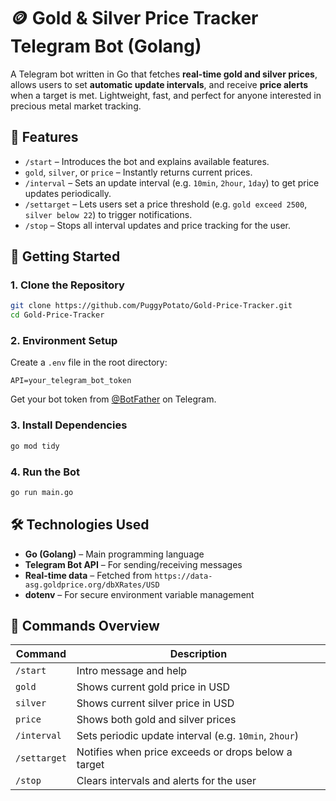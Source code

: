 # 🪙 Gold & Silver Price Tracker Telegram Bot (Golang)

A Telegram bot written in Go that fetches **real-time gold and silver prices**, allows users to set **automatic update intervals**, and receive **price alerts** when a target is met. Lightweight, fast, and perfect for anyone interested in precious metal market tracking.

## 📌 Features

- `/start` – Introduces the bot and explains available features.
- `gold`, `silver`, or `price` – Instantly returns current prices.
- `/interval` – Sets an update interval (e.g. `10min`, `2hour`, `1day`) to get price updates periodically.
- `/settarget` – Lets users set a price threshold (e.g. `gold exceed 2500`, `silver below 22`) to trigger notifications.
- `/stop` – Stops all interval updates and price tracking for the user.

## 🚀 Getting Started

### 1. Clone the Repository
```bash
git clone https://github.com/PuggyPotato/Gold-Price-Tracker.git
cd Gold-Price-Tracker
```

### 2. Environment Setup
Create a `.env` file in the root directory:
```
API=your_telegram_bot_token
```
Get your bot token from [@BotFather](https://t.me/botfather) on Telegram.

### 3. Install Dependencies
```bash
go mod tidy
```

### 4. Run the Bot
```bash
go run main.go
```

## 🛠 Technologies Used

- **Go (Golang)** – Main programming language
- **Telegram Bot API** – For sending/receiving messages
- **Real-time data** – Fetched from `https://data-asg.goldprice.org/dbXRates/USD`
- **dotenv** – For secure environment variable management

## 📂 Commands Overview

| Command       | Description                                             |
|---------------|---------------------------------------------------------|
| `/start`      | Intro message and help                                  |
| `gold`        | Shows current gold price in USD                         |
| `silver`      | Shows current silver price in USD                       |
| `price`       | Shows both gold and silver prices                       |
| `/interval`   | Sets periodic update interval (e.g. `10min`, `2hour`)   |
| `/settarget`  | Notifies when price exceeds or drops below a target     |
| `/stop`       | Clears intervals and alerts for the user                |

